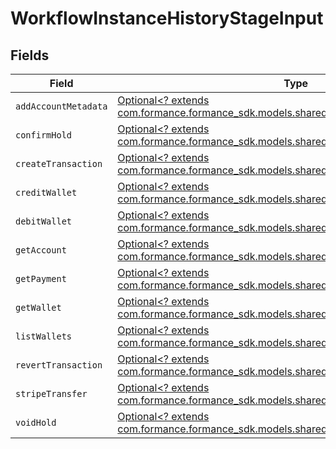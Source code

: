 # WorkflowInstanceHistoryStageInput


## Fields

| Field                                                                                                                                       | Type                                                                                                                                        | Required                                                                                                                                    | Description                                                                                                                                 |
| ------------------------------------------------------------------------------------------------------------------------------------------- | ------------------------------------------------------------------------------------------------------------------------------------------- | ------------------------------------------------------------------------------------------------------------------------------------------- | ------------------------------------------------------------------------------------------------------------------------------------------- |
| `addAccountMetadata`                                                                                                                        | [Optional<? extends com.formance.formance_sdk.models.shared.ActivityAddAccountMetadata>](../../models/shared/ActivityAddAccountMetadata.md) | :heavy_minus_sign:                                                                                                                          | N/A                                                                                                                                         |
| `confirmHold`                                                                                                                               | [Optional<? extends com.formance.formance_sdk.models.shared.ActivityConfirmHold>](../../models/shared/ActivityConfirmHold.md)               | :heavy_minus_sign:                                                                                                                          | N/A                                                                                                                                         |
| `createTransaction`                                                                                                                         | [Optional<? extends com.formance.formance_sdk.models.shared.ActivityCreateTransaction>](../../models/shared/ActivityCreateTransaction.md)   | :heavy_minus_sign:                                                                                                                          | N/A                                                                                                                                         |
| `creditWallet`                                                                                                                              | [Optional<? extends com.formance.formance_sdk.models.shared.ActivityCreditWallet>](../../models/shared/ActivityCreditWallet.md)             | :heavy_minus_sign:                                                                                                                          | N/A                                                                                                                                         |
| `debitWallet`                                                                                                                               | [Optional<? extends com.formance.formance_sdk.models.shared.ActivityDebitWallet>](../../models/shared/ActivityDebitWallet.md)               | :heavy_minus_sign:                                                                                                                          | N/A                                                                                                                                         |
| `getAccount`                                                                                                                                | [Optional<? extends com.formance.formance_sdk.models.shared.ActivityGetAccount>](../../models/shared/ActivityGetAccount.md)                 | :heavy_minus_sign:                                                                                                                          | N/A                                                                                                                                         |
| `getPayment`                                                                                                                                | [Optional<? extends com.formance.formance_sdk.models.shared.ActivityGetPayment>](../../models/shared/ActivityGetPayment.md)                 | :heavy_minus_sign:                                                                                                                          | N/A                                                                                                                                         |
| `getWallet`                                                                                                                                 | [Optional<? extends com.formance.formance_sdk.models.shared.ActivityGetWallet>](../../models/shared/ActivityGetWallet.md)                   | :heavy_minus_sign:                                                                                                                          | N/A                                                                                                                                         |
| `listWallets`                                                                                                                               | [Optional<? extends com.formance.formance_sdk.models.shared.ActivityListWallets>](../../models/shared/ActivityListWallets.md)               | :heavy_minus_sign:                                                                                                                          | N/A                                                                                                                                         |
| `revertTransaction`                                                                                                                         | [Optional<? extends com.formance.formance_sdk.models.shared.ActivityRevertTransaction>](../../models/shared/ActivityRevertTransaction.md)   | :heavy_minus_sign:                                                                                                                          | N/A                                                                                                                                         |
| `stripeTransfer`                                                                                                                            | [Optional<? extends com.formance.formance_sdk.models.shared.ActivityStripeTransfer>](../../models/shared/ActivityStripeTransfer.md)         | :heavy_minus_sign:                                                                                                                          | N/A                                                                                                                                         |
| `voidHold`                                                                                                                                  | [Optional<? extends com.formance.formance_sdk.models.shared.ActivityVoidHold>](../../models/shared/ActivityVoidHold.md)                     | :heavy_minus_sign:                                                                                                                          | N/A                                                                                                                                         |